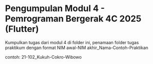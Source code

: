 # Pengumpulan Modul 4 - Pemrograman Bergerak 4C 2025 (Flutter)

Kumpulkan tugas dari modul 4 di folder ini, penamaan folder tugas praktikum dengan format NIM awal-NIM akhir_Nama-Contoh-Praktikan

contoh: 21-102_Kukuh-Cokro-Wibowo